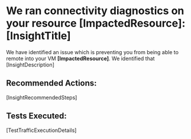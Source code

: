 <properties
pageTitle="Network routing and access diagnostics for resource"
description="Network routing and access diagnostics for resource"
infoBubbleText= "Issues with network traffic routing were detected. See details on the right."
service="microsoft.network"
resource="virtualnetworks"
authors="chadmath"
displayOrder=""
articleId="TestTrafficGeneral"
diagnosticScenario="TestTrafficGeneral"
selfHelpType="Diagnostics"
supportTopicIds="32511135, 32411835, 32584250, 32584252"
resourceTags="windows" productPesIds="16342, 14745, 15571, 15797, 14749, 15526"
cloudEnvironments="Public" />
# We ran connectivity diagnostics on your resource **<!--$ImpactedResource-->[ImpactedResource]<!--/$ImpactedResource-->**: <!--$InsightTitle-->[InsightTitle]<!--/$InsightTitle-->
<!--issueDescription-->
We have identified an issue which is preventing you from being able to remote into your VM **<!--$ImpactedResource-->[ImpactedResource]<!--/$ImpactedResource-->**. We identified that <!--$InsightDescription-->[InsightDescription]<!--/$InsightDescription-->
<!--/issueDescription-->
## Recommended Actions:
<!--$InsightRecommendedSteps-->[InsightRecommendedSteps]<!--/$InsightRecommendedSteps-->
## Tests Executed: 
<!--$TestTrafficExecutionDetails-->[TestTrafficExecutionDetails]<!--/$TestTrafficExecutionDetails-->
